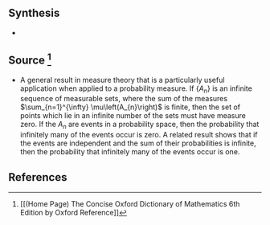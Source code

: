 ## Synthesis
- 
## Source [^1]
- A general result in measure theory that is a particularly useful application when applied to a probability measure. If $\left\{A_{n}\right\}$ is an infinite sequence of measurable sets, where the sum of the measures $\sum_{n=1}^{\infty} \mu\left(A_{n}\right)$ is finite, then the set of points which lie in an infinite number of the sets must have measure zero. If the $A_{n}$ are events in a probability space, then the probability that infinitely many of the events occur is zero. A related result shows that if the events are independent and the sum of their probabilities is infinite, then the probability that infinitely many of the events occur is one.
## References

[^1]: [[(Home Page) The Concise Oxford Dictionary of Mathematics 6th Edition by Oxford Reference]]